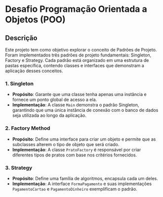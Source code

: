 # Desafio Programação Orientada a Objetos (POO)

## Descrição
Este projeto tem como objetivo explorar o conceito de Padrões de Projeto. Foram implementados três padrões de projeto fundamentais: Singleton, Factory e Strategy. Cada padrão está organizado em uma estrutura de pastas específica, contendo classes e interfaces que demonstram a aplicação desses conceitos.


### 1. **Singleton**
   - **Propósito**: Garante que uma classe tenha apenas uma instância e fornece um ponto global de acesso a ela.
   - **Implementação**: A classe `Main` demonstra o padrão Singleton, garantindo que uma única instância de conexão com o banco de dados seja utilizada ao longo da aplicação.
   
### 2. **Factory Method**
   - **Propósito**: Define uma interface para criar um objeto e permite que as subclasses alterem o tipo de objeto que será criado.
   - **Implementação**: A classe `PratoFactory` é responsável por criar diferentes tipos de pratos com base nos critérios fornecidos.
   
### 3. **Strategy**
   - **Propósito**: Define uma família de algoritmos, encapsula cada um deles. 
   - **Implementação**: A interface `FormaPagamento` e suas implementações `PagamentoCartao` e `PagamentoDinheiro` exemplificam o padrão. 




